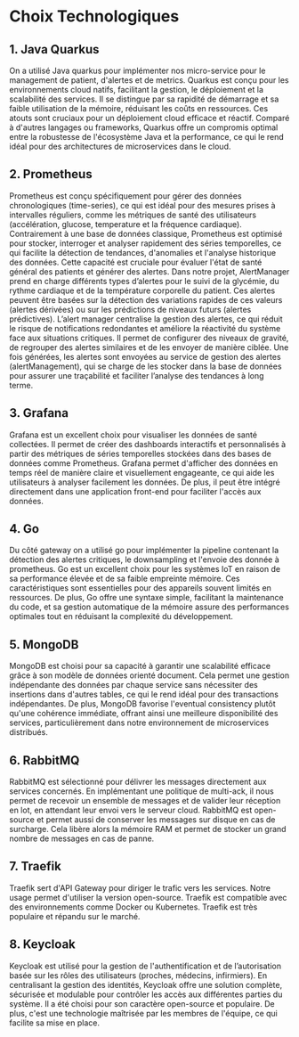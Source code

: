 # Choix Technologiques

## 1. **Java Quarkus**
On a utilisé Java quarkus pour implémenter nos micro-service pour le management de patient, d'alertes et de metrics.
Quarkus est conçu pour les environnements cloud natifs, facilitant la gestion, le déploiement et la scalabilité 
des services. Il se distingue par sa rapidité de démarrage et sa faible utilisation de la mémoire, réduisant les coûts 
en ressources. Ces atouts sont cruciaux pour un déploiement cloud efficace et réactif. Comparé à d'autres langages 
ou frameworks, Quarkus offre un compromis optimal entre la robustesse de l'écosystème Java et la performance, ce qui 
le rend idéal pour des architectures de microservices dans le cloud.

## 2. **Prometheus**
Prometheus est conçu spécifiquement pour gérer des données chronologiques (time-series), ce qui est idéal pour 
des mesures prises à intervalles réguliers, comme les métriques de santé des utilisateurs (accélération, glucose, temperature et la fréquence cardiaque). Contrairement à une base 
de données classique, Prometheus est optimisé pour stocker, interroger et analyser rapidement des séries temporelles, 
ce qui facilite la détection de tendances, d'anomalies et l'analyse historique des données. Cette capacité est cruciale 
pour évaluer l'état de santé général des patients et générer des alertes.  Dans notre projet, AlertManager prend en charge différents types d’alertes pour le suivi de la glycémie, du rythme cardiaque et de la température corporelle du patient. Ces alertes peuvent être basées sur la détection des variations rapides de ces valeurs (alertes dérivées) ou sur les prédictions de niveaux futurs (alertes prédictives). 
L’alert manager centralise la gestion des alertes, ce qui réduit le risque de notifications redondantes et améliore la réactivité du système face aux situations critiques. Il permet de configurer des niveaux de gravité, de regrouper des alertes similaires et de les envoyer de manière ciblée.
Une fois générées, les alertes sont envoyées au service de gestion des alertes (alertManagement), qui se charge de les stocker dans la base de données pour assurer une traçabilité et faciliter l’analyse des tendances à long terme.


## 3. **Grafana**
Grafana est un excellent choix pour visualiser les données de santé collectées. Il permet de créer des dashboards 
interactifs et personnalisés à partir des métriques de séries temporelles stockées dans des bases de données comme 
Prometheus. Grafana permet d'afficher des données en temps réel de manière claire et visuellement engageante, ce qui 
aide les utilisateurs à analyser facilement les données. De plus, il peut être intégré directement dans une application 
front-end pour faciliter l'accès aux données.

## 4. **Go**
Du côté gateway on a utilisé go pour implémenter la pipeline contenant la détection des alertes critiques, le downsampling et l'envoie des donnée à prometheus.
Go est un excellent choix pour les systèmes IoT en raison de sa performance élevée et de sa faible empreinte mémoire. 
Ces caractéristiques sont essentielles pour des appareils souvent limités en ressources. De plus, Go offre une syntaxe 
simple, facilitant la maintenance du code, et sa gestion automatique de la mémoire assure des performances optimales 
tout en réduisant la complexité du développement.

## 5. **MongoDB** 
MongoDB est choisi pour sa capacité à garantir une scalabilité efficace grâce à son modèle de données orienté document. 
Cela permet une gestion indépendante des données par chaque service sans nécessiter des insertions dans d'autres tables, 
ce qui le rend idéal pour des transactions indépendantes. De plus, MongoDB favorise l'eventual consistency plutôt 
qu'une cohérence immédiate, offrant ainsi une meilleure disponibilité des services, particulièrement dans 
notre environnement de microservices distribués.

## 6. **RabbitMQ**
RabbitMQ est sélectionné pour délivrer les messages directement aux services concernés. En implémentant une politique de multi-ack, il nous permet de recevoir un ensemble de messages et de valider leur réception en lot, en attendant leur envoi vers le serveur cloud. RabbitMQ est open-source et permet aussi de conserver les messages sur disque en cas de surcharge. Cela libère alors la mémoire RAM et permet de stocker un grand nombre de messages en cas de panne.

## 7. **Traefik**
Traefik sert d'API Gateway pour diriger le trafic vers les services. Notre usage permet d'utiliser la version open-source. Traefik est compatible avec des environnements comme Docker ou Kubernetes. Traefik est très populaire et répandu sur le marché.

## 8. **Keycloak**
Keycloak est utilisé pour la gestion de l'authentification et de l’autorisation basée sur les rôles des utilisateurs (proches, médecins, infirmiers). En centralisant la gestion des identités, Keycloak offre une solution complète, sécurisée et modulable pour contrôler les accès aux différentes parties du système. Il a été choisi pour son caractère open-source et populaire. De plus, c'est une technologie maîtrisée par les membres de l'équipe, ce qui facilite sa mise en place.
